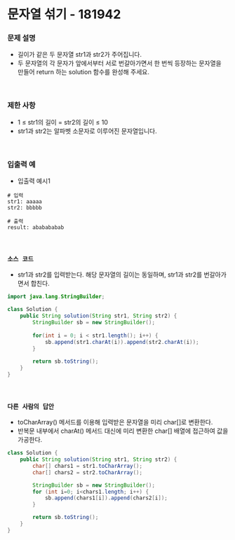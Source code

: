 # 문자열 섞기 - 181942

### 문제 설명

 - 길이가 같은 두 문자열 str1과 str2가 주어집니다.
 - 두 문자열의 각 문자가 앞에서부터 서로 번갈아가면서 한 번씩 등장하는 문자열을 만들어 return 하는 solution 함수를 완성해 주세요.

<br/>

### 제한 사항

 - 1 ≤ str1의 길이 = str2의 길이 ≤ 10
 - str1과 str2는 알파벳 소문자로 이루어진 문자열입니다.

<br/>

### 입출력 예

 - 입출력 예시1
```
# 입력
str1: aaaaa
str2: bbbbb

# 출력
result: ababababab
```

<br/>

### `소스 코드`

 - str1과 str2를 입력받는다. 해당 문자열의 길이는 동일하며, str1과 str2를 번갈아가면서 합친다.
```Java
import java.lang.StringBuilder;

class Solution {
    public String solution(String str1, String str2) {
        StringBuilder sb = new StringBuilder();
        
        for(int i = 0; i < str1.length(); i++) {
            sb.append(str1.charAt(i)).append(str2.charAt(i));
        }
        
        return sb.toString();
    }
}
```

<br/>

### `다른 사람의 답안`

 - toCharArray() 메서드를 이용해 입력받은 문자열을 미리 char[]로 변환한다.
 - 반복문 내부에서 charAt() 메서드 대신에 미리 변환한 char[] 배열에 접근하여 값을 가공한다.
```Java
class Solution {
    public String solution(String str1, String str2) {
        char[] chars1 = str1.toCharArray();
        char[] chars2 = str2.toCharArray();

        StringBuilder sb = new StringBuilder();
        for (int i=0; i<chars1.length; i++) {
            sb.append(chars1[i]).append(chars2[i]);
        }

        return sb.toString();
    }
}
```